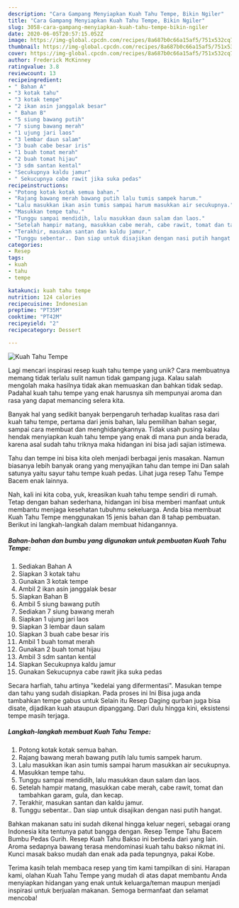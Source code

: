 ```yaml
---
description: "Cara Gampang Menyiapkan Kuah Tahu Tempe, Bikin Ngiler"
title: "Cara Gampang Menyiapkan Kuah Tahu Tempe, Bikin Ngiler"
slug: 3058-cara-gampang-menyiapkan-kuah-tahu-tempe-bikin-ngiler
date: 2020-06-05T20:57:15.052Z
image: https://img-global.cpcdn.com/recipes/8a687b0c66a15af5/751x532cq70/kuah-tahu-tempe-foto-resep-utama.jpg
thumbnail: https://img-global.cpcdn.com/recipes/8a687b0c66a15af5/751x532cq70/kuah-tahu-tempe-foto-resep-utama.jpg
cover: https://img-global.cpcdn.com/recipes/8a687b0c66a15af5/751x532cq70/kuah-tahu-tempe-foto-resep-utama.jpg
author: Frederick McKinney
ratingvalue: 3.8
reviewcount: 13
recipeingredient:
- " Bahan A"
- "3 kotak tahu"
- "3 kotak tempe"
- "2 ikan asin janggalak besar"
- " Bahan B"
- "5 siung bawang putih"
- "7 siung bawang merah"
- "1 ujung jari laos"
- "3 lembar daun salam"
- "3 buah cabe besar iris"
- "1 buah tomat merah"
- "2 buah tomat hijau"
- "3 sdm santan kental"
- "Secukupnya kaldu jamur"
- " Sekucupnya cabe rawit jika suka pedas"
recipeinstructions:
- "Potong kotak kotak semua bahan."
- "Rajang bawang merah bawang putih lalu tumis sampek harum."
- "Lalu masukkan ikan asin tumis sampai harum masukkan air secukupnya."
- "Masukkan tempe tahu."
- "Tunggu sampai mendidih, lalu masukkan daun salam dan laos."
- "Setelah hampir matang, masukkan cabe merah, cabe rawit, tomat dan tambahkan garam, gula, dan kecap."
- "Terakhir, masukan santan dan kaldu jamur."
- "Tunggu sebentar.. Dan siap untuk disajikan dengan nasi putih hangat."
categories:
- Resep
tags:
- kuah
- tahu
- tempe

katakunci: kuah tahu tempe 
nutrition: 124 calories
recipecuisine: Indonesian
preptime: "PT35M"
cooktime: "PT42M"
recipeyield: "2"
recipecategory: Dessert

---
```



![Kuah Tahu Tempe](https://img-global.cpcdn.com/recipes/8a687b0c66a15af5/751x532cq70/kuah-tahu-tempe-foto-resep-utama.jpg)

Lagi mencari inspirasi resep kuah tahu tempe yang unik? Cara membuatnya memang tidak terlalu sulit namun tidak gampang juga. Kalau salah mengolah maka hasilnya tidak akan memuaskan dan bahkan tidak sedap. Padahal kuah tahu tempe yang enak harusnya sih mempunyai aroma dan rasa yang dapat memancing selera kita.

Banyak hal yang sedikit banyak berpengaruh terhadap kualitas rasa dari kuah tahu tempe, pertama dari jenis bahan, lalu pemilihan bahan segar, sampai cara membuat dan menghidangkannya. Tidak usah pusing kalau hendak menyiapkan kuah tahu tempe yang enak di mana pun anda berada, karena asal sudah tahu triknya maka hidangan ini bisa jadi sajian istimewa.

Tahu dan tempe ini bisa kita oleh menjadi berbagai jenis masakan. Namun biasanya lebih banyak orang yang menyajikan tahu dan tempe ini Dan salah satunya yaitu sayur tahu tempe kuah pedas. Lihat juga resep Tahu Tempe Bacem enak lainnya.


Nah, kali ini kita coba, yuk, kreasikan kuah tahu tempe sendiri di rumah. Tetap dengan bahan sederhana, hidangan ini bisa memberi manfaat untuk membantu menjaga kesehatan tubuhmu sekeluarga. Anda bisa membuat Kuah Tahu Tempe menggunakan 15 jenis bahan dan 8 tahap pembuatan. Berikut ini langkah-langkah dalam membuat hidangannya.

<!--inarticleads1-->

##### Bahan-bahan dan bumbu yang digunakan untuk pembuatan Kuah Tahu Tempe:

1. Sediakan  Bahan A
1. Siapkan 3 kotak tahu
1. Gunakan 3 kotak tempe
1. Ambil 2 ikan asin janggalak besar
1. Siapkan  Bahan B
1. Ambil 5 siung bawang putih
1. Sediakan 7 siung bawang merah
1. Siapkan 1 ujung jari laos
1. Siapkan 3 lembar daun salam
1. Siapkan 3 buah cabe besar iris
1. Ambil 1 buah tomat merah
1. Gunakan 2 buah tomat hijau
1. Ambil 3 sdm santan kental
1. Siapkan Secukupnya kaldu jamur
1. Gunakan  Sekucupnya cabe rawit jika suka pedas


Secara harfiah, tahu artinya &#34;kedelai yang difermentasi&#34;. Masukan tempe dan tahu yang sudah disiapkan. Pada proses ini Ini Bisa juga anda tambahkan tempe gabus untuk Selain itu Resep Daging qurban juga bisa disate, dijadikan kuah ataupun dipanggang. Dari dulu hingga kini, eksistensi tempe masih terjaga. 

<!--inarticleads2-->

##### Langkah-langkah membuat Kuah Tahu Tempe:

1. Potong kotak kotak semua bahan.
1. Rajang bawang merah bawang putih lalu tumis sampek harum.
1. Lalu masukkan ikan asin tumis sampai harum masukkan air secukupnya.
1. Masukkan tempe tahu.
1. Tunggu sampai mendidih, lalu masukkan daun salam dan laos.
1. Setelah hampir matang, masukkan cabe merah, cabe rawit, tomat dan tambahkan garam, gula, dan kecap.
1. Terakhir, masukan santan dan kaldu jamur.
1. Tunggu sebentar.. Dan siap untuk disajikan dengan nasi putih hangat.


Bahkan makanan satu ini sudah dikenal hingga keluar negeri, sebagai orang Indonesia kita tentunya patut bangga dengan. Resep Tempe Tahu Bacem Bumbu Pedas Gurih. Resep Kuah Tahu Bakso ini berbeda dari yang lain. Aroma sedapnya bawang terasa mendominasi kuah tahu bakso nikmat ini. Kunci masak bakso mudah dan enak ada pada tepungnya, pakai Kobe. 

Terima kasih telah membaca resep yang tim kami tampilkan di sini. Harapan kami, olahan Kuah Tahu Tempe yang mudah di atas dapat membantu Anda menyiapkan hidangan yang enak untuk keluarga/teman maupun menjadi inspirasi untuk berjualan makanan. Semoga bermanfaat dan selamat mencoba!
